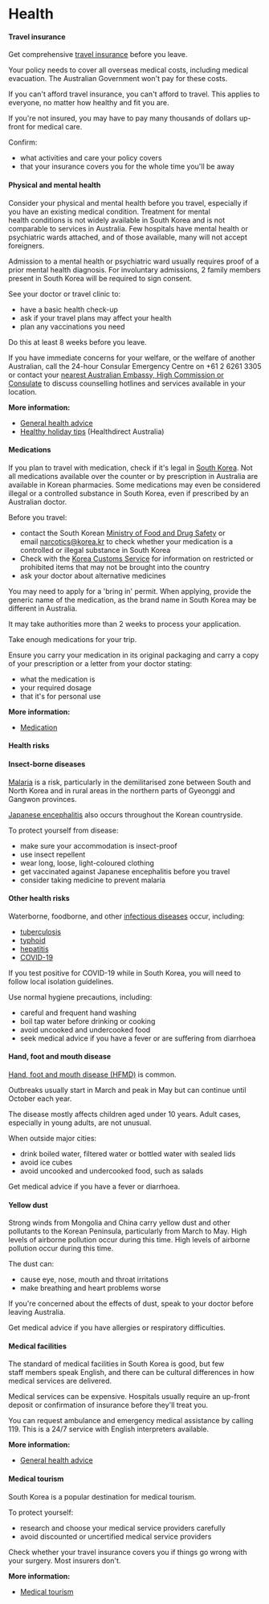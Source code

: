 # Health

#### Travel insurance

Get comprehensive [travel insurance](/before-you-go/the-basics/travel-insurance "Travel insurance") before you leave.

Your policy needs to cover all overseas medical costs, including medical evacuation. The Australian Government won't pay for these costs.

If you can't afford travel insurance, you can't afford to travel. This applies to everyone, no matter how healthy and fit you are.

If you're not insured, you may have to pay many thousands of dollars up-front for medical care.

Confirm:

* what activities and care your policy covers
* that your insurance covers you for the whole time you'll be away

#### Physical and mental health

Consider your physical and mental health before you travel, especially if you have an existing medical condition. Treatment for mental health conditions is not widely available in South Korea and is not comparable to services in Australia. Few hospitals have mental health or psychiatric wards attached, and of those available, many will not accept foreigners.

Admission to a mental health or psychiatric ward usually requires proof of a prior mental health diagnosis. For involuntary admissions, 2 family members present in South Korea will be required to sign consent.

See your doctor or travel clinic to:

* have a basic health check-up
* ask if your travel plans may affect your health
* plan any vaccinations you need

Do this at least 8 weeks before you leave.

If you have immediate concerns for your welfare, or the welfare of another Australian, call the 24-hour Consular Emergency Centre on +61 2 6261 3305 or contact your [nearest Australian Embassy, High Commission or Consulate](https://www.dfat.gov.au/about-us/our-locations/missions/our-embassies-and-consulates-overseas) to discuss counselling hotlines and services available in your location.

**More information:**

* [General health advice](/before-you-go/health "Taking care of your health")
* [Healthy holiday tips](https://www.healthdirect.gov.au/healthy-holiday-tips-infographic) (Healthdirect Australia)

#### Medications

If you plan to travel with medication, check if it's legal in [South Korea](https://www.mfds.go.kr/eng/index.do). Not all medications available over the counter or by prescription in Australia are available in Korean pharmacies. Some medications may even be considered illegal or a controlled substance in South Korea, even if prescribed by an Australian doctor.

Before you travel:

* contact the South Korean [Ministry of Food and Drug Safety](http://www.mfds.go.kr/eng/index.do) or email [narcotics@korea.kr](mailto:narcotics@korea.kr) to check whether your medication is a controlled or illegal substance in South Korea
* Check with the [Korea Customs Service](https://www.customs.go.kr/english/main.do) for information on restricted or prohibited items that may not be brought into the country
* ask your doctor about alternative medicines

You may need to apply for a 'bring in' permit. When applying, provide the generic name of the medication, as the brand name in South Korea may be different in Australia.

It may take authorities more than 2 weeks to process your application.

Take enough medications for your trip.

Ensure you carry your medication in its original packaging and carry a copy of your prescription or a letter from your doctor stating:

* what the medication is
* your required dosage
* that it's for personal use

**More information:**

* [Medication](https://www.smartraveller.gov.au/before-you-go/health/medications)

#### Health risks

#### Insect-borne diseases

[Malaria](https://www.who.int/news-room/fact-sheets/detail/malaria) is a risk, particularly in the demilitarised zone between South and North Korea and in rural areas in the northern parts of Gyeonggi and Gangwon provinces.

[Japanese encephalitis](https://www.who.int/news-room/fact-sheets/detail/japanese-encephalitis) also occurs throughout the Korean countryside.

To protect yourself from disease:

* make sure your accommodation is insect-proof
* use insect repellent
* wear long, loose, light-coloured clothing
* get vaccinated against Japanese encephalitis before you travel
* consider taking medicine to prevent malaria

#### Other health risks

Waterborne, foodborne, and other [infectious diseases](/diseases) occur, including:

* [tuberculosis](https://www.who.int/news-room/fact-sheets/detail/tuberculosis)
* [typhoid](https://www.healthdirect.gov.au/typhoid-and-paratyphoid)
* [hepatitis](https://www.who.int/hepatitis/en/)
* [COVID-19](https://www.health.gov.au/health-alerts/covid-19)

If you test positive for COVID-19 while in South Korea, you will need to follow local isolation guidelines.

Use normal hygiene precautions, including:

* careful and frequent hand washing
* boil tap water before drinking or cooking
* avoid uncooked and undercooked food
* seek medical advice if you have a fever or are suffering from diarrhoea

#### Hand, foot and mouth disease

[Hand, foot and mouth disease (HFMD)](https://www.who.int/westernpacific/health-topics/hand-foot-and-mouth-disease-(hfmd)) is common.

Outbreaks usually start in March and peak in May but can continue until October each year.

The disease mostly affects children aged under 10 years. Adult cases, especially in young adults, are not unusual.

When outside major cities:

* drink boiled water, filtered water or bottled water with sealed lids
* avoid ice cubes
* avoid uncooked and undercooked food, such as salads

Get medical advice if you have a fever or diarrhoea.

#### Yellow dust

Strong winds from Mongolia and China carry yellow dust and other pollutants to the Korean Peninsula, particularly from March to May. High levels of airborne pollution occur during this time. High levels of airborne pollution occur during this time.

The dust can:

* cause eye, nose, mouth and throat irritations
* make breathing and heart problems worse

If you're concerned about the effects of dust, speak to your doctor before leaving Australia.

Get medical advice if you have allergies or respiratory difficulties.

#### Medical facilities

The standard of medical facilities in South Korea is good, but few staff members speak English, and there can be cultural differences in how medical services are delivered.

Medical services can be expensive. Hospitals usually require an up-front deposit or confirmation of insurance before they'll treat you.

You can request ambulance and emergency medical assistance by calling 119. This is a 24/7 service with English interpreters available.

**More information:**

* [General health advice](/before-you-go/health "Taking care of your health")

#### Medical tourism

South Korea is a popular destination for medical tourism.

To protect yourself:

* research and choose your medical service providers carefully
* avoid discounted or uncertified medical service providers

Check whether your travel insurance covers you if things go wrong with your surgery. Most insurers don't.

**More information:**

* [Medical tourism](/before-you-go/health/medical-tourism "Going overseas for a medical procedure (medical tourism)")